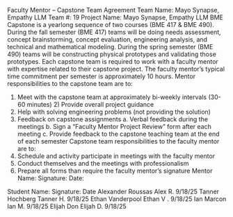 ﻿Faculty Mentor – Capstone Team Agreement 
Team Name: Mayo Synapse, Empathy LLM  Team #: 19  Project Name: Mayo Synapse, Empathy LLM
BME Capstone is a yearlong sequence of two courses (BME 417 & BME 490). During the fall semester (BME  417) teams will be doing needs assessment, concept brainstorming, concept evaluation, engineering  analysis, and technical and mathematical modeling. During the spring semester (BME 490) teams will be  constructing physical prototypes and validating those prototypes. Each capstone team is required to work  with a faculty mentor with expertise related to their capstone project. The faculty mentor’s typical time  commitment per semester is approximately 10 hours. 
Mentor responsibilities to the capstone team are to: 
1) Meet with the capstone team at approximately bi-weekly intervals (30-60 minutes) 2) Provide overall project guidance 
3) Help with solving engineering problems (not providing the solution) 
4) Feedback on capstone assignments 
a. Verbal feedback during the meetings 
b. Sign a “Faculty Mentor Project Review” form after each meeting 
c. Provide feedback to the capstone teaching team at the end of each semester 
Capstone team responsibilities to the faculty mentor are to: 
1) Schedule and activity participate in meetings with the faculty mentor 
2) Conduct themselves and the meetings with professionalism 
3) Prepare all forms than require the faculty mentor’s signature 
Mentor Name:                           Signature:                                         Date:                          




Student Name:                         Signature:                                        Date
Alexander Roussas                        Alex R.                                        9/18/25
Tanner Hochberg                         Tanner H.                                             9/18/25
Ethan Vanderpool                        Ethan V .                                            9/18/25
Ian Marcon                               Ian M.                                                  9/18/25
Elijah Don                                 Elijah D.                                                9/18/25